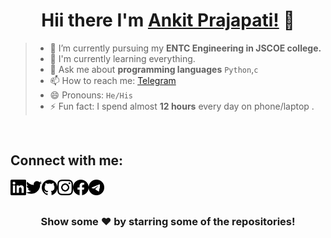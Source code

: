 
<div align="center">

# Hii there I'm [Ankit Prajapati!][github] 👋
 
</div>

> - 🔭 I’m currently pursuing my **ENTC Engineering in JSCOE college.**  
> - 🤣 I'm currently learning everything.  
> - 💬 Ask me about **programming languages** `Python`,`c`
> - 📫 How to reach me: [Telegram][telegram] 
> - 😄 Pronouns: `He/His`  
> - ⚡ Fun fact: I spend almost **12 hours** every day on phone/laptop .  


<br>

## Connect with me:
<div align="center">

<a href="https://linkedin.com/in/MR-ANKEY">
  <img align="left" alt="Ankit's Linkdein" width="25px" src="./images/linkedin.svg" />
</a>
<a href="https://twitter.com/MR_ANKEY">
  <img align="left" alt="Ankit's Twitter" width="25px" src="./images/twitter.svg" />
</a>
<a href="https://github.com/MR-ANKEY">
  <img align="left" alt="Ankit's Github" width="25px" src="./images/github.svg" />
</a>
<a href="https://instagram.com/MR_ANKEY">
  <img align="left" alt="Ankit's Instagram" width="25px" src="./images/instagram.svg" />
</a>
<a href="https://www.facebook.com/ANKEY2603">
  <img align="left" alt="Ankit's Facebook" width="25px" src="./images/facebook.svg" />
</a>
<a href="https://t.me/MR_ANKEY">
  <img align="left" alt="Ankit's Telegram" width="25px" src="./images/telegram.svg" />
</a>

</div>


<br>
<br>

<div align="center">
 
### Show some ❤️ by starring some of the repositories!

</div>

<br/>


[twitter]: https://twitter.com/MR_ANKEY
[instagram]: https://instagram.com/MR_ANKEY
[linkedin]: https://linkedin.com/in/MR-ANKEY
[github]: https://github.com/MR-ANKEY
[telegram]: https://t.me/MR_ANKEY
[instagram]: https://www.facebook.com/ankey2603